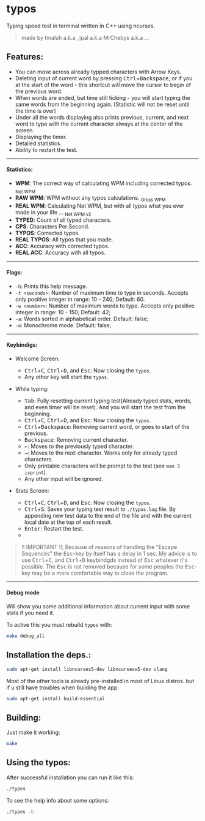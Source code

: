 # typos
Typing speed test in terminal written in C++ using ncurses.
> made by tmaluh a.k.a _ipal a.k.a MrChebys a.k.a ...

## Features:

 - You can move across already typped characters with Arrow Keys.
 - Deleting input of current word by pressing <kbd>Ctrl</kbd>+<kbd>Backspace</kbd>, or if you at the start of the word - this shortcut will move the cursor to begin of the previous word.
 - When words are ended, but time still ticking - you will start typing the same words from the beginning again. (Statistic will not be reset until the time is over)
 - Under all the words displaying also prints previous, current, and next word to type with the current character always at the center of the screen.
 - Displaying the timer.
 - Detailed statistics.
 - Ability to restart the test.

 ***
#### Statistics:
 - **WPM**: The correct way of calculating WPM including corrected typos. <sub>Net WPM</sub>
 - **RAW WPM**: WPM without any typos calculations. <sub>Gross WPM</sub>
 - **REAL WPM**: Calculating Net WPM, but with all typos what you ever made in your life ... <sub>Net WPM v2</sub>
 - **TYPED**: Count of all typed characters.
 - **CPS**: Characters Per Second.
 - **TYPOS**: Corrected typos.
 - **REAL TYPOS**: All typos that you made.
 - **ACC**: Accuracy with corrected typos.
 - **REAL ACC**: Accuracy with all typos.

 ***
#### Flags:
 - `-h`: Prints this help message.
 - `-t <seconds>`: Number of maximum time to type in seconds. Accepts only positive integer in range: 10 - 240; Default: 60.
 - `-w <number>`: Number of maximum words to type. Accepts only positive integer in range: 10 - 150; Default: 42;
 - `-a`: Words sorted in alphabetical order. Default: false;
 - `-m`: Monochrome mode. Default: false;

 ***
#### Keybindigs:
 - Welcome Screen:
   - <kbd>Ctrl</kbd>+<kbd>C</kbd>, <kbd>Ctrl</kbd>+<kbd>D</kbd>, and <kbd>Esc</kbd>: Now closing the `typos`.
   - Any other key will start the `typos`.

 - While typing:
   - <kbd>Tab</kbd>: Fully resetting current typing test(Already typed stats, words, and even timer will be reset). And you will start the test from the beginning.
   - <kbd>Ctrl</kbd>+<kbd>C</kbd>, <kbd>Ctrl</kbd>+<kbd>D</kbd>, and <kbd>Esc</kbd>: Now closing the `typos`.
   - <kbd>Ctrl</kbd>+<kbd>Backspace</kbd>: Removing current word, or goes to start of the previous.
   - <kbd>Backspace</kbd>: Removing current character.
   - <kbd>←</kbd>: Moves to the previously typed character.
   - <kbd>→</kbd>: Moves to the next character. Works only for already typed characters.
   - Only printable characters will be prompt to the test (see `man 3 isprint`).
   - Any other input will be ignored.

 - Stats Screen:
   - <kbd>Ctrl</kbd>+<kbd>C</kbd>, <kbd>Ctrl</kbd>+<kbd>D</kbd>, and <kbd>Esc</kbd>: Now closing the `typos`.
   - <kbd>Ctrl</kbd>+<kbd>S</kbd>: Saves your typing test result to `./typos.log` file. By appending new test data to the end of the file and with the current local date at the top of each result. 
   - <kbd>Enter</kbd>: Restart the test.
   - 
> !! IMPORTANT !!; Because of reasons of handling the "Escape Sequences" the <kbd>Esc</kbd>-key by itself has a delay in 1 sec. My advice is to use <kbd>Ctrl</kbd>+<kbd>C</kbd>, and <kbd>Ctrl</kbd>+<kbd>D</kbd> keybindgds instead of <kbd>Esc</kbd> whatever it's possible. The <kbd>Esc</kbd> is not removed because for some peoples the <kbd>Esc</kbd>-key may be a more comfortable way to close the program.

 ***
#### Debug mode
 Will show you some additional information about current input with some stats if you need it.

 
 To active this you must rebuild `typos` with:
 ```bash
 make debug_all
 ```


## Installation the deps.:
```bash
sudo apt-get install libncurses5-dev libncursesw5-dev clang
```

Most of the other tools is already pre-installed in most of Linux distros. but if u still have troubles when building the app:
```bash
sudo apt-get install build-essential
```

## Building:
Just make it working:
```bash
make
```

## Using the typos:
After successful installation you can run it like this:
```bash
./typos
```

To see the help info about some options:
```bash
./typos -h
```
